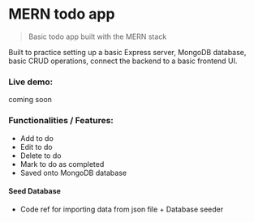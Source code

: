 # MERN todo app

> Basic todo app built with the MERN stack

Built to practice setting up a basic Express server, MongoDB database, basic
CRUD operations, connect the backend to a basic frontend UI.

### Live demo:

coming soon

### Functionalities / Features:

- Add to do
- Edit to do
- Delete to do
- Mark to do as completed
- Saved onto MongoDB database

#### Seed Database

- Code ref for importing data from json file + Database seeder
